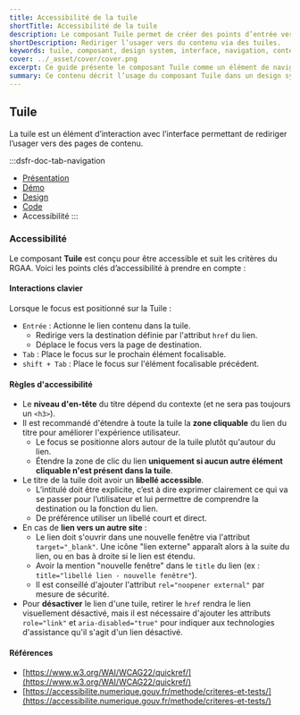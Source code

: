 ```yaml
---
title: Accessibilité de la tuile
shortTitle: Accessibilité de la tuile
description: Le composant Tuile permet de créer des points d’entrée vers des pages de contenu au sein d’interfaces organisées.
shortDescription: Rediriger l’usager vers du contenu via des tuiles.
keywords: tuile, composant, design system, interface, navigation, contenu, accessibilité, UX, UI, carte
cover: ../_asset/cover/cover.png
excerpt: Ce guide présente le composant Tuile comme un élément de navigation vers des contenus, avec des recommandations d’usage et des règles éditoriales pour assurer cohérence et clarté.
summary: Ce contenu décrit l’usage du composant Tuile dans un design system. Il précise son rôle dans la navigation vers des pages de contenu, ses différences avec le composant Carte, et les bonnes pratiques à adopter pour garantir une présentation cohérente dans les listes ou collections. Ce guide s’adresse aux concepteurs et développeurs souhaitant structurer visuellement des ensembles de liens tout en assurant une expérience utilisateur fluide et accessible.
---
```


## Tuile

La tuile est un élément d’interaction avec l’interface permettant de rediriger l’usager vers des pages de contenu.

:::dsfr-doc-tab-navigation
- [Présentation](../index.md)
- [Démo](../demo/index.md)
- [Design](../design/index.md)
- [Code](../code/index.md)
- Accessibilité
:::

### Accessibilité

Le composant **Tuile** est conçu pour être accessible et suit les critères du RGAA. Voici les points clés d’accessibilité à prendre en compte :

#### Interactions clavier

Lorsque le focus est positionné sur la Tuile :

- `Entrée` : Actionne le lien contenu dans la tuile.
  - Redirige vers la destination définie par l'attribut `href` du lien.
  - Déplace le focus vers la page de destination.
- `Tab` : Place le focus sur le prochain élément focalisable.
- `shift + Tab` : Place le focus sur l'élément focalisable précédent.

#### Règles d'accessibilité

- Le **niveau d'en-tête** du titre dépend du contexte (et ne sera pas toujours un `<h3>`).
- Il est recommandé d'étendre à toute la tuile la **zone cliquable** du lien du titre pour améliorer l'expérience utilisateur.
  - Le focus se positionne alors autour de la tuile plutôt qu'autour du lien.
  - Étendre la zone de clic du lien **uniquement si aucun autre élément cliquable n'est présent dans la tuile**.
- Le titre de la tuile doit avoir un **libellé accessible**.
  - L’intitulé doit être explicite, c’est à dire exprimer clairement ce qui va se passer pour l’utilisateur et lui permettre de comprendre la destination ou la fonction du lien.
  - De préférence utiliser un libellé court et direct.
- En cas de **lien vers un autre site** :
  - Le lien doit s'ouvrir dans une nouvelle fenêtre via l'attribut `target="_blank"`. Une icône "lien externe" apparaît alors à la suite du lien, ou en bas à droite si le lien est étendu.
  - Avoir la mention "nouvelle fenêtre" dans le `title` du lien (ex : `title="libellé lien - nouvelle fenêtre"`).
  - Il est conseillé d'ajouter l'attribut `rel="noopener external"` par mesure de sécurité.
- Pour **désactiver** le lien d'une tuile, retirer le `href` rendra le lien visuellement désactivé, mais il est nécessaire d'ajouter les attributs `role="link"` et `aria-disabled="true"` pour indiquer aux technologies d'assistance qu'il s'agit d'un lien désactivé.

#### Références

- [https://www.w3.org/WAI/WCAG22/quickref/](https://www.w3.org/WAI/WCAG22/quickref/)
- [https://accessibilite.numerique.gouv.fr/methode/criteres-et-tests/](https://accessibilite.numerique.gouv.fr/methode/criteres-et-tests/)
